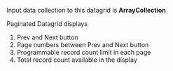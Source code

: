 Input data collection to this datagrid is **ArrayCollection**

Paginated Datagrid displays

  1. Prev and Next button
  1. Page numbers between Prev and Next button
  1. Programmable record count limit in each page
  1. Total record count available in the display